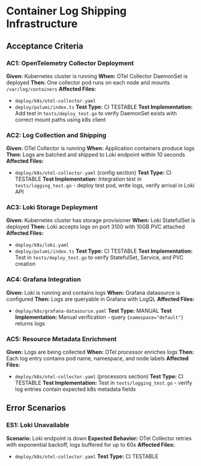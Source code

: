 # Container Log Shipping Infrastructure

## Acceptance Criteria

### AC1: OpenTelemetry Collector Deployment
**Given:** Kubernetes cluster is running
**When:** OTel Collector DaemonSet is deployed
**Then:** One collector pod runs on each node and mounts `/var/log/containers`
**Affected Files:** 
- `deploy/k8s/otel-collector.yaml`
- `deploy/pulumi/index.ts`
**Test Type:** CI TESTABLE
**Test Implementation:** Add test in `tests/deploy_test.go` to verify DaemonSet exists with correct mount paths using k8s client

### AC2: Log Collection and Shipping
**Given:** OTel Collector is running
**When:** Application containers produce logs
**Then:** Logs are batched and shipped to Loki endpoint within 10 seconds
**Affected Files:**
- `deploy/k8s/otel-collector.yaml` (config section)
**Test Type:** CI TESTABLE
**Test Implementation:** Integration test in `tests/logging_test.go` - deploy test pod, write logs, verify arrival in Loki API

### AC3: Loki Storage Deployment
**Given:** Kubernetes cluster has storage provisioner
**When:** Loki StatefulSet is deployed
**Then:** Loki accepts logs on port 3100 with 10GB PVC attached
**Affected Files:**
- `deploy/k8s/loki.yaml`
- `deploy/pulumi/index.ts`
**Test Type:** CI TESTABLE
**Test Implementation:** Test in `tests/deploy_test.go` to verify StatefulSet, Service, and PVC creation

### AC4: Grafana Integration
**Given:** Loki is running and contains logs
**When:** Grafana datasource is configured
**Then:** Logs are queryable in Grafana with LogQL
**Affected Files:**
- `deploy/k8s/grafana-datasource.yaml`
**Test Type:** MANUAL
**Test Implementation:** Manual verification - query `{namespace="default"}` returns logs

### AC5: Resource Metadata Enrichment
**Given:** Logs are being collected
**When:** OTel processor enriches logs
**Then:** Each log entry contains pod name, namespace, and node labels
**Affected Files:**
- `deploy/k8s/otel-collector.yaml` (processors section)
**Test Type:** CI TESTABLE
**Test Implementation:** Test in `tests/logging_test.go` - verify log entries contain expected k8s metadata fields

## Error Scenarios

### ES1: Loki Unavailable
**Scenario:** Loki endpoint is down
**Expected Behavior:** OTel Collector retries with exponential backoff, logs buffered for up to 60s
**Affected Files:**
- `deploy/k8s/otel-collector.yaml`
**Test Type:** CI TESTABLE